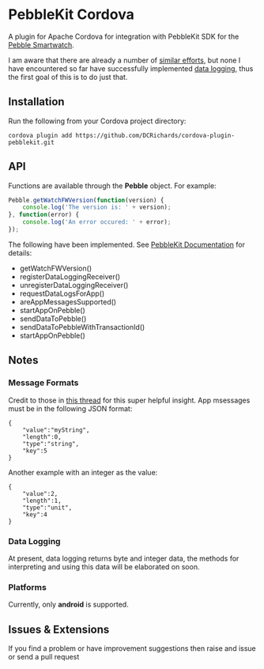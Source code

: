 # PebbleKit Cordova

A plugin for Apache Cordova for integration with PebbleKit SDK for the [Pebble Smartwatch](http://developer.getpebble.com/).

I am aware that there are already a number of [similar efforts](https://github.com/konsumer/phonegap-pebble), but none I have encountered so far have successfully implemented [data logging](http://developer.getpebble.com/guides/pebble-apps/communications/pebble-datalogging/), thus the first goal of this is to do just that.

## Installation

Run the following from your Cordova project directory:

	cordova plugin add https://github.com/DCRichards/cordova-plugin-pebblekit.git
		
## API

Functions are available through the __Pebble__ object. For example:

```javaScript
Pebble.getWatchFWVersion(function(version) {
	console.log('The version is: ' + version);
}, function(error) {
	console.log('An error occured: ' + error);
});
```

The following have been implemented. See [PebbleKit Documentation](http://developer.getpebble.com/docs/android) for details:

* getWatchFWVersion()
* registerDataLoggingReceiver()
* unregisterDataLoggingReceiver()
* requestDataLogsForApp()
* areAppMessagesSupported()
* startAppOnPebble()
* sendDataToPebble()
* sendDataToPebbleWithTransactionId()
* startAppOnPebble()

## Notes

### Message Formats

Credit to those in [this thread](http://forums.getpebble.com/discussion/15538/android-pebbledictionary-fromjson) for this super helpful insight. App msessages must be in the following JSON format:

    {
        "value":"myString",
        "length":0,
        "type":"string",
        "key":5
    }
    
Another example with an integer as the value:

    {
        "value":2,
        "length":1,
        "type":"unit",
        "key":4
    }

### Data Logging

At present, data logging returns byte and integer data, the methods for interpreting and using this data will be elaborated on soon.

### Platforms 
Currently, only __android__ is supported.

## Issues & Extensions

If you find a problem or have improvement suggestions then raise and issue or send a pull request
